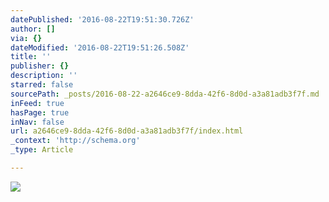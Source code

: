 ```yaml
---
datePublished: '2016-08-22T19:51:30.726Z'
author: []
via: {}
dateModified: '2016-08-22T19:51:26.508Z'
title: ''
publisher: {}
description: ''
starred: false
sourcePath: _posts/2016-08-22-a2646ce9-8dda-42f6-8d0d-a3a81adb3f7f.md
inFeed: true
hasPage: true
inNav: false
url: a2646ce9-8dda-42f6-8d0d-a3a81adb3f7f/index.html
_context: 'http://schema.org'
_type: Article

---
```

![](https://the-grid-user-content.s3-us-west-2.amazonaws.com/5d65ebb6-9c41-4fc4-bb60-de1cd9f6b9a3.jpg)